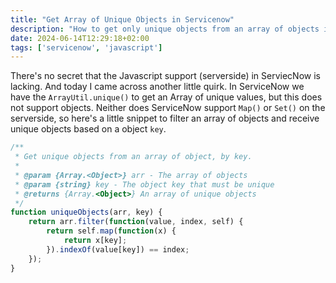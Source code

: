 ```yaml
---
title: "Get Array of Unique Objects in Servicenow"
description: "How to get only unique objects from an array of objects in ServiceNow"
date: 2024-06-14T12:29:18+02:00
tags: ['servicenow', 'javascript']
---
```


There's no secret that the Javascript support (serverside) in ServiecNow is lacking. And today I came across another little quirk. In ServiceNow we have the `ArrayUtil.unique()` to get an Array of unique values, but this does not support objects. Neither does ServiceNow support `Map()` or `Set()` on the serverside, so here's a little snippet to filter an array of objects and receive unique objects based on a object `key`.

```javascript
/**
 * Get unique objects from an array of object, by key.
 *
 * @param {Array.<Object>} arr - The array of objects
 * @param {string} key - The object key that must be unique
 * @returns {Array.<Object>} An array of unique objects
 */
function uniqueObjects(arr, key) {
    return arr.filter(function(value, index, self) {
        return self.map(function(x) {
            return x[key];
        }).indexOf(value[key]) == index;
    });
}
```
